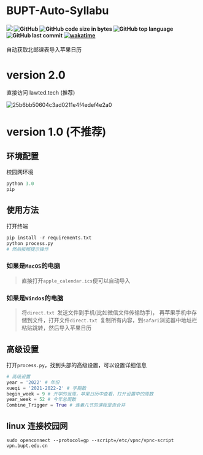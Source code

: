 # BUPT-Auto-Syllabu
#### ![](https://img.shields.io/badge/author-Lawted-lightpink) ![GitHub](https://img.shields.io/github/license/LAWTED/BUPT-Auto-Syllabu) ![GitHub code size in bytes](https://img.shields.io/github/languages/code-size/LAWTED/BUPT-Auto-Syllabu) ![GitHub top language](https://img.shields.io/github/languages/top/LAWTED/BUPT-Auto-Syllabu?color=56ccf2) ![GitHub last commit](https://img.shields.io/github/last-commit/LAWTED/BUPT-Auto-Syllabu?color=yellow) [![wakatime](https://wakatime.com/badge/user/b538f533-3e8c-4b7b-ab49-7aab7771d31c/project/636b7c61-1a6a-466d-9dc4-7915b172c49f.svg)](https://wakatime.com/badge/user/b538f533-3e8c-4b7b-ab49-7aab7771d31c/project/636b7c61-1a6a-466d-9dc4-7915b172c49f)

自动获取北邮课表导入苹果日历

# version 2.0
直接访问 lawted.tech (推荐)

![25b6bb50604c3ad0211e4f4edef4e2a0](https://user-images.githubusercontent.com/56634309/155940362-19c70b23-2dad-4b15-84c0-752cd177c61b.gif)


# version 1.0 (不推荐)

## 环境配置
校园网环境
``` python
python 3.0
pip
```

## 使用方法

打开终端

```python
pip install -r requirements.txt
python process.py
# 然后按照提示操作
```

### 如果是`MacOS`的电脑

> 直接打开`apple_calendar.ics`便可以自动导入



### 如果是`Windos`的电脑

> 将`direct.txt `发送文件到手机(比如微信文件传输助手)， 再苹果手机中存储到文件，打开文件`direct.txt `复制所有内容，到`safari`浏览器中地址栏粘贴跳转，然后导入苹果日历



## 高级设置

打开`process.py`，找到头部的高级设置，可以设置详细信息

```python
# 高级设置
year = '2022' # 年份
xueqi = '2021-2022-2' # 学期数
begin_week = 9 # 开学的当周，苹果日历中查看，打开设置中的周数
year_week = 52 # 今年总周数
Combine_Trigger = True # 连着几节的课程是否合并
```

## linux 连接校园网
```
sudo openconnect --protocol=gp --script=/etc/vpnc/vpnc-script vpn.bupt.edu.cn
```
